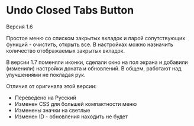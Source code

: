 # Undo Closed Tabs Button

Версия 1.6  

Простое меню со списком закрытых вкладок и парой сопутствующих функций - очистить, открыть все. В настройках можно назначить количество отображаемых закрытых вкладок.  

В версии 1.7 поменяли иконки, сделали окно на пол экрана и добавили (изменили) настройки доната и обновлений. В общем, работают над улучшениями не покладая рук.  

Отличия от оригинала этой версии:
* Переведено на Русский
* Изменен CSS для большей компактности меню
* Изменены значки на светлые
* Изменен ID - обновления находить не будет
